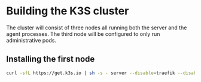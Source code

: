 # Building the K3S cluster

The cluster will consist of three nodes all running both the server and the agent processes. The third node will be configured to only run administrative pods.

## Installing the first node 

```bash
curl -sfL https://get.k3s.io | sh -s - server --disable=traefik --disable=servicelb --cluster-init
```